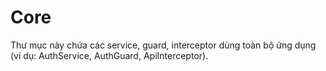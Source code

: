 # Core

Thư mục này chứa các service, guard, interceptor dùng toàn bộ ứng dụng (ví dụ: AuthService, AuthGuard, ApiInterceptor). 